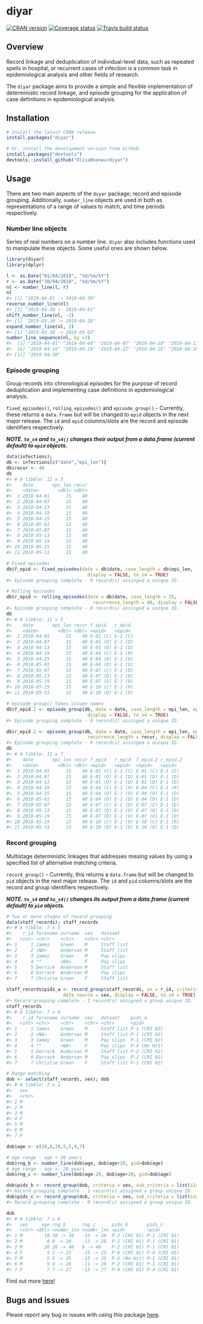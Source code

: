 
diyar
=====

[![CRAN version](http://www.r-pkg.org/badges/version/diyar)](https://cran.r-project.org/package=diyar) [![Coverage status](https://codecov.io/gh/OlisaNsonwu/diyar/branch/master/graph/badge.svg)](https://codecov.io/github/OlisaNsonwu/diyar?branch=master) [![Travis build status](https://travis-ci.org/OlisaNsonwu/diyar.svg?branch=master)](https://travis-ci.org/OlisaNsonwu/diyar)

Overview
--------

Record linkage and deduplication of individual-level data, such as repeated spells in hospital, or recurrent cases of infection is a common task in epidemiological analysis and other fields of research.

The `diyar` package aims to provide a simple and flexible implementation of deterministic record linkage, and episode grouping for the application of case definitions in epidemiological analysis.

Installation
------------

``` r
# Install the latest CRAN release 
install.packages("diyar")

# Or, install the development version from GitHub
install.packages("devtools")
devtools::install_github("OlisaNsonwu/diyar")
```

Usage
-----

There are two main aspects of the `diyar` package; record and episode grouping. Additionally, `number_line` objects are used in both as representations of a range of values to match, and time periods respectively.

### Number line objects

Series of real numbers on a number line. `diyar` also includes functions used to manipulate these objects. Some useful ones are shown below.

``` r
library(diyar)
library(dplyr)

l <- as.Date("01/04/2019", "%d/%m/%Y")
r <- as.Date("30/04/2019", "%d/%m/%Y")
nl <- number_line(l, r)
nl
#> [1] "2019-04-01 -> 2019-04-30"
reverse_number_line(nl)
#> [1] "2019-04-30 <- 2019-04-01"
shift_number_line(nl, -2)
#> [1] "2019-03-30 -> 2019-04-28"
expand_number_line(nl, 2)
#> [1] "2019-03-30 -> 2019-05-02"
number_line_sequence(nl, by =3)
#>  [1] "2019-04-01" "2019-04-04" "2019-04-07" "2019-04-10" "2019-04-13"
#>  [6] "2019-04-16" "2019-04-19" "2019-04-22" "2019-04-25" "2019-04-28"
#> [11] "2019-04-30"
```

### Episode grouping

Group records into chronological episodes for the purpose of record deduplication and implementing case definitions in epidemiological analysis.

`fixed_episodes()`, `rolling_episodes()` and `episode_group()` - Currently, these returns a `data.frame` but will be changed to `epid` objects in the next major release. The `id` and `epid` columns/slots are the record and episode identifiers respectively.

***NOTE. `to_s4` and `to_s4()` changes their output from a data.frame (current default) to `epid` objects.***

``` r
data(infections);
db <- infections[c("date","epi_len")]
db$recur <- 40
db
#> # A tibble: 11 x 3
#>    date       epi_len recur
#>    <date>       <dbl> <dbl>
#>  1 2018-04-01      15    40
#>  2 2018-04-07      15    40
#>  3 2018-04-13      15    40
#>  4 2018-04-19      15    40
#>  5 2018-04-25      15    40
#>  6 2018-05-01      15    40
#>  7 2018-05-07      15    40
#>  8 2018-05-13      15    40
#>  9 2018-05-19      15    40
#> 10 2018-05-25      15    40
#> 11 2018-05-31      15    40

# Fixed episodes
db$f_epid <- fixed_episodes(date = db$date, case_length = db$epi_len, 
                              display = FALSE, to_s4 = TRUE)
#> Episode grouping complete - 0 record(s) assinged a unique ID.

# Rolling episodes
db$r_epid <- rolling_episodes(date = db$date, case_length = 15, 
                                recurrence_length = 40, display = FALSE, to_s4 = TRUE)
#> Episode grouping complete - 0 record(s) assinged a unique ID.
db
#> # A tibble: 11 x 5
#>    date       epi_len recur f_epid   r_epid 
#>    <date>       <dbl> <dbl> <epid>   <epid> 
#>  1 2018-04-01      15    40 E-01 (C) E-1 (C)
#>  2 2018-04-07      15    40 E-01 (D) E-1 (D)
#>  3 2018-04-13      15    40 E-01 (D) E-1 (D)
#>  4 2018-04-19      15    40 E-04 (C) E-1 (R)
#>  5 2018-04-25      15    40 E-04 (D) E-1 (D)
#>  6 2018-05-01      15    40 E-04 (D) E-1 (D)
#>  7 2018-05-07      15    40 E-07 (C) E-1 (D)
#>  8 2018-05-13      15    40 E-07 (D) E-1 (D)
#>  9 2018-05-19      15    40 E-07 (D) E-1 (D)
#> 10 2018-05-25      15    40 E-10 (C) E-1 (R)
#> 11 2018-05-31      15    40 E-10 (D) E-1 (D)

# episode_group() takes column names
db$f_epid.2 <- episode_group(db, date = date, case_length = epi_len, episode_type = "fixed", 
                              display = FALSE, to_s4 = TRUE)
#> Episode grouping complete - 0 record(s) assinged a unique ID.

db$r_epid.2 <- episode_group(db, date = date, case_length = epi_len, episode_type = "rolling", 
                              recurrence_length = recur, display = FALSE, to_s4 = TRUE)
#> Episode grouping complete - 0 record(s) assinged a unique ID.
db
#> # A tibble: 11 x 7
#>    date       epi_len recur f_epid   r_epid  f_epid.2 r_epid.2
#>    <date>       <dbl> <dbl> <epid>   <epid>  <epid>   <epid>  
#>  1 2018-04-01      15    40 E-01 (C) E-1 (C) E-01 (C) E-1 (C) 
#>  2 2018-04-07      15    40 E-01 (D) E-1 (D) E-01 (D) E-1 (D) 
#>  3 2018-04-13      15    40 E-01 (D) E-1 (D) E-01 (D) E-1 (D) 
#>  4 2018-04-19      15    40 E-04 (C) E-1 (R) E-04 (C) E-1 (R) 
#>  5 2018-04-25      15    40 E-04 (D) E-1 (D) E-04 (D) E-1 (D) 
#>  6 2018-05-01      15    40 E-04 (D) E-1 (D) E-04 (D) E-1 (D) 
#>  7 2018-05-07      15    40 E-07 (C) E-1 (D) E-07 (C) E-1 (D) 
#>  8 2018-05-13      15    40 E-07 (D) E-1 (D) E-07 (D) E-1 (D) 
#>  9 2018-05-19      15    40 E-07 (D) E-1 (D) E-07 (D) E-1 (D) 
#> 10 2018-05-25      15    40 E-10 (C) E-1 (R) E-10 (C) E-1 (R) 
#> 11 2018-05-31      15    40 E-10 (D) E-1 (D) E-10 (D) E-1 (D)
```

### Record grouping

Multistage deterministic linkages that addresses missing values by using a specified list of alternative matching criteria.

`record_group()` - Currently, this returns a `data.frame` but will be changed to `pid` objects in the next major release. The `id` and `pid` columns/slots are the record and group identifiers respectively.

***NOTE. `to_s4` and `to_s4()` changes its output from a data.frame (current default) to `pid` objects.***

``` r
# Two or more stages of record grouping
data(staff_records); staff_records
#> # A tibble: 7 x 5
#>    r_id forename surname  sex   dataset   
#>   <int> <chr>    <chr>    <chr> <chr>     
#> 1     1 James    Green    M     Staff list
#> 2     2 <NA>     Anderson M     Staff list
#> 3     3 Jamey    Green    M     Pay slips 
#> 4     4 ""       <NA>     F     Pay slips 
#> 5     5 Derrick  Anderson M     Staff list
#> 6     6 Darrack  Anderson M     Pay slips 
#> 7     7 Christie Green    F     Staff list

staff_records$pids_a <- record_group(staff_records, sn = r_id, criteria = c(forename, surname),
                     data_source = sex, display = FALSE, to_s4 = TRUE)
#> Record grouping complete - 1 record(s) assigned a group unique ID.
staff_records
#> # A tibble: 7 x 6
#>    r_id forename surname  sex   dataset    pids_a      
#>   <int> <chr>    <chr>    <chr> <chr>      <pid>       
#> 1     1 James    Green    M     Staff list P-1 (CRI 02)
#> 2     2 <NA>     Anderson M     Staff list P-2 (CRI 02)
#> 3     3 Jamey    Green    M     Pay slips  P-1 (CRI 02)
#> 4     4 ""       <NA>     F     Pay slips  P-4 (No Hit)
#> 5     5 Derrick  Anderson M     Staff list P-2 (CRI 02)
#> 6     6 Darrack  Anderson M     Pay slips  P-2 (CRI 02)
#> 7     7 Christie Green    F     Staff list P-1 (CRI 02)

# Range matching
dob <- select(staff_records, sex); dob
#> # A tibble: 7 x 1
#>   sex  
#>   <chr>
#> 1 M    
#> 2 M    
#> 3 M    
#> 4 F    
#> 5 M    
#> 6 M    
#> 7 F

dob$age <- c(10,8,20,5,5,9,7)

# age range - age + 20 years
dob$rng_b <- number_line(dob$age, dob$age+20, gid=dob$age)
# age range - age +- 20 years
dob$rng_c <- number_line(dob$age-20, dob$age+20, gid=dob$age)

dob$pids_b <- record_group(dob, criteria = sex, sub_criteria = list(s1a="rng_b"), display = FALSE, to_s4 = TRUE)
#> Record grouping complete - 1 record(s) assigned a group unique ID.
dob$pids_c <- record_group(dob, criteria = sex, sub_criteria = list(s1a="rng_c"), display = FALSE, to_s4 = TRUE)
#> Record grouping complete - 0 record(s) assigned a group unique ID.

dob
#> # A tibble: 7 x 6
#>   sex     age rng_b      rng_c      pids_b       pids_c      
#>   <chr> <dbl> <numbr_ln> <numbr_ln> <pid>        <pid>       
#> 1 M        10 10 -> 30   -10 -> 30  P-2 (CRI 01) P-1 (CRI 01)
#> 2 M         8 8 -> 28    -12 -> 28  P-2 (CRI 01) P-1 (CRI 01)
#> 3 M        20 20 -> 40   0 -> 40    P-2 (CRI 01) P-1 (CRI 01)
#> 4 F         5 5 -> 25    -15 -> 25  P-4 (CRI 01) P-4 (CRI 01)
#> 5 M         5 5 -> 25    -15 -> 25  P-5 (No Hit) P-1 (CRI 01)
#> 6 M         9 9 -> 29    -11 -> 29  P-2 (CRI 01) P-1 (CRI 01)
#> 7 F         7 7 -> 27    -13 -> 27  P-4 (CRI 01) P-4 (CRI 01)
```

Find out more [here](https://olisansonwu.github.io/diyar/index.html)!

Bugs and issues
---------------

Please report any bug or issues with using this package [here](https://github.com/OlisaNsonwu/diyar/issues).
